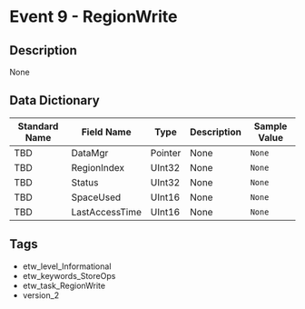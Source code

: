 # Event 9 - RegionWrite

## Description
None

## Data Dictionary
|Standard Name|Field Name|Type|Description|Sample Value|
|---|---|---|---|---|
|TBD|DataMgr|Pointer|None|`None`|
|TBD|RegionIndex|UInt32|None|`None`|
|TBD|Status|UInt32|None|`None`|
|TBD|SpaceUsed|UInt16|None|`None`|
|TBD|LastAccessTime|UInt16|None|`None`|

## Tags
* etw_level_Informational
* etw_keywords_StoreOps
* etw_task_RegionWrite
* version_2